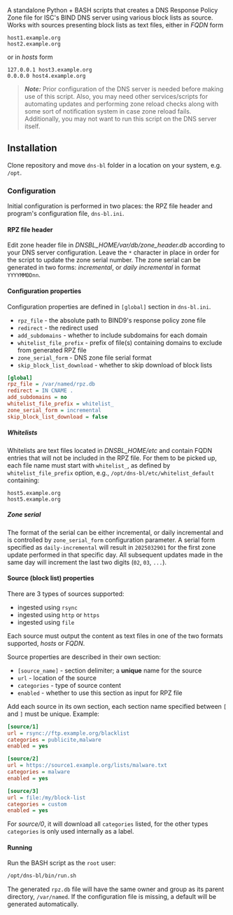 A standalone Python + BASH scripts that creates a DNS Response Policy Zone file for ISC's BIND DNS server using various block lists as source. Works with sources presenting block lists as text files, either in *FQDN* form

```
host1.example.org
host2.example.org
``` 

or in *hosts* form

```
127.0.0.1 host3.example.org
0.0.0.0 host4.example.org
```

> **_Note:_** Prior configuration of the DNS server is needed before making use of this script. Also, you may need other services/scripts for automating updates and performing zone reload checks along with some sort of notification system in case zone reload fails. Additionally, you may not want to run this script on the DNS server itself.

## Installation

Clone repository and move ```dns-bl``` folder in a location on your system, e.g. ```/opt```.

### Configuration

Initial configuration is performed in two places: the RPZ file header and program's configuration file, `dns-bl.ini`.

#### RPZ file header

Edit zone header file in *DNSBL_HOME/var/db/zone_header.db* according to your DNS server configuration. Leave the ```*``` character in place in order for the script to update the zone serial number.
The zone serial can be generated in two forms: *incremental*, or *daily incremental* in format `YYYYMMDDnn`.

#### Configuration properties

Configuration properties are defined in `[global]` section in `dns-bl.ini`.

- `rpz_file` - the absolute path to BIND9's response policy zone file
- `redirect` - the redirect used
- `add_subdomains` - whether to include subdomains for each domain
- `whitelist_file_prefix` - prefix of file(s) containing domains to exclude from generated RPZ file
- `zone_serial_form` - DNS zone file serial format
- `skip_block_list_download` - whether to skip download of block lists

```ini
[global]
rpz_file = /var/named/rpz.db
redirect = IN CNAME .
add_subdomains = no
whitelist_file_prefix = whitelist_
zone_serial_form = incremental
skip_block_list_download = false
```

##### Whitelists

Whitelists are text files located in *DNSBL_HOME/etc* and contain FQDN entries that will not be included in the RPZ file. For them to be picked up, each file name must start with `whitelist_`, as defined by `whitelist_file_prefix` option, e.g., `/opt/dns-bl/etc/whitelist_default` containing:

```
host5.example.org
host5.example.org
```

##### Zone serial

The format of the serial can be either incremental, or daily incremental and is controlled by `zone_serial_form` configuration parameter.
A serial form specified as `daily-incremental` will result in `2025032901` for the first zone update performed in that specific day. All subsequent updates made in the same day will increment the last two digits (`02`, `03`, `...`).
####  Source (block list) properties

There are 3 types of sources supported:

- ingested using `rsync`
- ingested using `http` or `https`
- ingested using `file`

Each source must output the content as text files in one of the two formats supported, *hosts* or *FQDN*.

Source properties are described in their own section:
- `[source_name]` - section delimiter; a **unique** name for the source
- `url` - location of the source
- `categories`  - type of source content
- `enabled` - whether to use this section as input for RPZ file

Add each source in its own section, each section name specified between `[` and `]` must be unique. Example:

```ini
[source/1]
url = rsync://ftp.example.org/blacklist
categories = publicite,malware
enabled = yes

[source/2]
url = https://source1.example.org/lists/malware.txt
categories = malware
enabled = yes

[source/3]
url = file:/my/block-list
categories = custom
enabled = yes
```

For *source/0*, it will download all `categories` listed, for the other types `categories` is only used internally as a label.

#### Running

Run the BASH script as the ```root``` user:

```bash
/opt/dns-bl/bin/run.sh
```

The generated ```rpz.db``` file will have the same owner and group as its parent directory, `/var/named`.
If the configuration file is missing, a default will be generated automatically.

